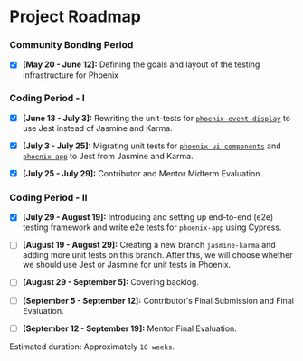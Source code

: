 # Project Roadmap  

### Community Bonding Period  

- [x] **[May 20 - June 12]:** Defining the goals and layout of the testing infrastructure for Phoenix 

### Coding Period - I

- [x] **[June 13 - July 3]:** Rewriting the unit-tests for [`phoenix-event-display`](https://github.com/HSF/phoenix/tree/master/packages/phoenix-event-display) to use Jest instead of Jasmine and Karma.

- [x] **[July 3 - July 25]:** Migrating unit tests for [`phoenix-ui-components`](https://github.com/HSF/phoenix/tree/master/packages/phoenix-ng/projects/phoenix-ui-components) and [`phoenix-app`](https://github.com/HSF/phoenix/tree/master/packages/phoenix-ng/projects/phoenix-app) to Jest from Jasmine and Karma.

- [x] **[July 25 - July 29]:** Contributor and Mentor Midterm Evaluation.

### Coding Period - II

- [x] **[July 29 - August 19]:** Introducing and setting up end-to-end (e2e) testing framework and write e2e tests for `phoenix-app` using Cypress.

- [ ] **[August 19 - August 29]:** Creating a new branch `jasmine-karma` and adding more unit tests on this branch. After this, we will choose whether we should use Jest or Jasmine for unit tests in Phoenix.

- [ ] **[August 29 - September 5]:** Covering backlog.  

- [ ] **[September 5 - September 12]:** Contributor's Final Submission and Final Evaluation.

- [ ] **[September 12 - September 19]:** Mentor Final Evaluation.  

Estimated duration: Approximately `18 weeks`.
